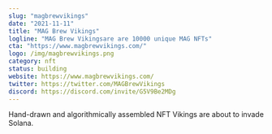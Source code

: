 ```yaml
---
slug: "magbrewvikings"
date: "2021-11-11"
title: "MAG Brew Vikings"
logline: "MAG Brew Vikingsare are 10000 unique MAG NFTs"
cta: "https://www.magbrewvikings.com/"
logo: /img/magbrewvikings.png
category: nft
status: building
website: https://www.magbrewvikings.com/
twitter: https://twitter.com/MAGBrewVikings
discord: https://discord.com/invite/G5V9Be2MDg
---
```


Hand-drawn and algorithmically assembled NFT Vikings are about to invade Solana.
